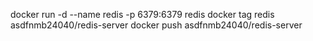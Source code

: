 docker run -d --name redis -p 6379:6379 redis
docker tag redis asdfnmb24040/redis-server
docker push asdfnmb24040/redis-server  
